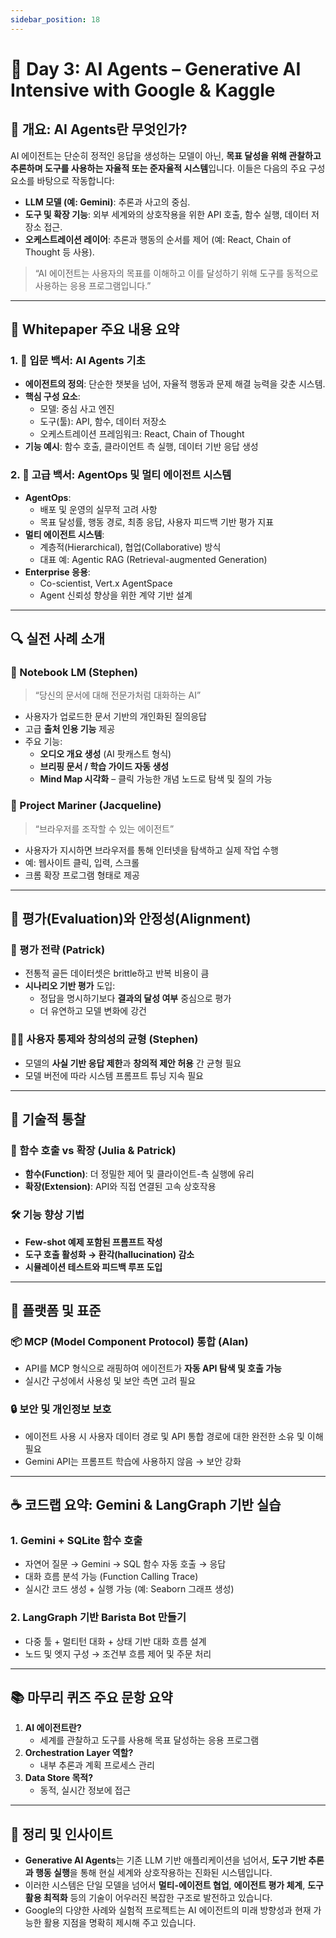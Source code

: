 ```yaml
---
sidebar_position: 18
---
```


# 📘 Day 3: AI Agents – Generative AI Intensive with Google & Kaggle

## 🧠 개요: AI Agents란 무엇인가?

AI 에이전트는 단순히 정적인 응답을 생성하는 모델이 아닌, **목표 달성을 위해 관찰하고 추론하며 도구를 사용하는 자율적 또는 준자율적 시스템**입니다. 이들은 다음의 주요 구성 요소를 바탕으로 작동합니다:

- **LLM 모델 (예: Gemini)**: 추론과 사고의 중심.
- **도구 및 확장 기능**: 외부 세계와의 상호작용을 위한 API 호출, 함수 실행, 데이터 저장소 접근.
- **오케스트레이션 레이어**: 추론과 행동의 순서를 제어 (예: React, Chain of Thought 등 사용).

> “AI 에이전트는 사용자의 목표를 이해하고 이를 달성하기 위해 도구를 동적으로 사용하는 응용 프로그램입니다.”

---

## 📄 Whitepaper 주요 내용 요약

### 1. 📘 입문 백서: AI Agents 기초

- **에이전트의 정의**: 단순한 챗봇을 넘어, 자율적 행동과 문제 해결 능력을 갖춘 시스템.
- **핵심 구성 요소**:
  - 모델: 중심 사고 엔진
  - 도구(툴): API, 함수, 데이터 저장소
  - 오케스트레이션 프레임워크: React, Chain of Thought
- **기능 예시**: 함수 호출, 클라이언트 측 실행, 데이터 기반 응답 생성

### 2. 📙 고급 백서: AgentOps 및 멀티 에이전트 시스템

- **AgentOps**:
  - 배포 및 운영의 실무적 고려 사항
  - 목표 달성률, 행동 경로, 최종 응답, 사용자 피드백 기반 평가 지표
- **멀티 에이전트 시스템**:
  - 계층적(Hierarchical), 협업(Collaborative) 방식
  - 대표 예: Agentic RAG (Retrieval-augmented Generation)
- **Enterprise 응용**:
  - Co-scientist, Vert.x AgentSpace
  - Agent 신뢰성 향상을 위한 계약 기반 설계

---

## 🔍 실전 사례 소개

### 📘 Notebook LM (Stephen)
> “당신의 문서에 대해 전문가처럼 대화하는 AI”

- 사용자가 업로드한 문서 기반의 개인화된 질의응답
- 고급 **출처 인용 기능** 제공
- 주요 기능:
  - **오디오 개요 생성** (AI 팟캐스트 형식)
  - **브리핑 문서 / 학습 가이드 자동 생성**
  - **Mind Map 시각화** – 클릭 가능한 개념 노드로 탐색 및 질의 가능

### 🧭 Project Mariner (Jacqueline)
> “브라우저를 조작할 수 있는 에이전트”

- 사용자가 지시하면 브라우저를 통해 인터넷을 탐색하고 실제 작업 수행
- 예: 웹사이트 클릭, 입력, 스크롤
- 크롬 확장 프로그램 형태로 제공

---

## 🧪 평가(Evaluation)와 안정성(Alignment)

### 🧠 평가 전략 (Patrick)
- 전통적 골든 데이터셋은 brittle하고 반복 비용이 큼
- **시나리오 기반 평가** 도입:
  - 정답을 명시하기보다 **결과의 달성 여부** 중심으로 평가
  - 더 유연하고 모델 변화에 강건

### 🧑‍💼 사용자 통제와 창의성의 균형 (Stephen)
- 모델의 **사실 기반 응답 제한**과 **창의적 제안 허용** 간 균형 필요
- 모델 버전에 따라 시스템 프롬프트 튜닝 지속 필요

---

## 🔧 기술적 통찰

### 🔁 함수 호출 vs 확장 (Julia & Patrick)
- **함수(Function)**: 더 정밀한 제어 및 클라이언트-측 실행에 유리
- **확장(Extension)**: API와 직접 연결된 고속 상호작용

### 🛠 기능 향상 기법
- **Few-shot 예제 포함된 프롬프트 작성**
- **도구 호출 활성화 → 환각(hallucination) 감소**
- **시뮬레이션 테스트와 피드백 루프 도입**

---

## 🧰 플랫폼 및 표준

### 📦 MCP (Model Component Protocol) 통합 (Alan)
- API를 MCP 형식으로 래핑하여 에이전트가 **자동 API 탐색 및 호출 가능**
- 실시간 구성에서 사용성 및 보안 측면 고려 필요

### 🔒 보안 및 개인정보 보호
- 에이전트 사용 시 사용자 데이터 경로 및 API 통합 경로에 대한 완전한 소유 및 이해 필요
- Gemini API는 프롬프트 학습에 사용하지 않음 → 보안 강화

---

## ☕ 코드랩 요약: Gemini & LangGraph 기반 실습

### 1. Gemini + SQLite 함수 호출
- 자연어 질문 → Gemini → SQL 함수 자동 호출 → 응답
- 대화 흐름 분석 가능 (Function Calling Trace)
- 실시간 코드 생성 + 실행 가능 (예: Seaborn 그래프 생성)

### 2. LangGraph 기반 Barista Bot 만들기
- 다중 툴 + 멀티턴 대화 + 상태 기반 대화 흐름 설계
- 노드 및 엣지 구성 → 조건부 흐름 제어 및 주문 처리

---

## 📚 마무리 퀴즈 주요 문항 요약

1. **AI 에이전트란?**
   - 세계를 관찰하고 도구를 사용해 목표 달성하는 응용 프로그램
2. **Orchestration Layer 역할?**
   - 내부 추론과 계획 프로세스 관리
3. **Data Store 목적?**
   - 동적, 실시간 정보에 접근

---

## 🧭 정리 및 인사이트

- **Generative AI Agents**는 기존 LLM 기반 애플리케이션을 넘어서, **도구 기반 추론과 행동 실행**을 통해 현실 세계와 상호작용하는 진화된 시스템입니다.
- 이러한 시스템은 단일 모델을 넘어서 **멀티-에이전트 협업**, **에이전트 평가 체계**, **도구 활용 최적화** 등의 기술이 어우러진 복잡한 구조로 발전하고 있습니다.
- Google의 다양한 사례와 실험적 프로젝트는 AI 에이전트의 미래 방향성과 현재 가능한 활용 지점을 명확히 제시해 주고 있습니다.
